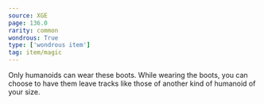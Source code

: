 ```yaml
---
source: XGE
page: 136.0
rarity: common
wondrous: True
type: ['wondrous item']
tag: item/magic
---
```


Only humanoids can wear these boots. While wearing the boots, you can choose to have them leave tracks like those of another kind of humanoid of your size.



